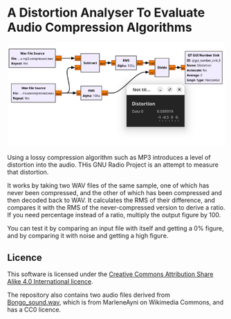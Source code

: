 # A Distortion Analyser To Evaluate Audio Compression Algorithms
![The analyser as seen in GNU Radio Companion](ratio-mp3-distortion-rms.jpg)

Using a lossy compression algorithm such as MP3 introduces a level of distortion into the audio. THis GNU Radio Project is an attempt to measure that distortion.

It works by taking two WAV files of the same sample, one of which has never been compressed, and the other of which has been compressed and then decoded back to WAV. It calculates the RMS of their difference, and compares it with the RMS of the never-compressed version to derive a ratio. If you need  percentage instead of a ratio, multiply the output figure by 100.

You can test it by comparing an input file with itself and getting a 0% figure, and by comparing it with noise and getting a high figure.

## Licence

This software is licensed under the [Creative Commons Attribution Share Alike 4.0 International licence](license.md).

The repository also contains two audio files derived from [Bongo_sound.wav](https://commons.wikimedia.org/wiki/File:Bongo_sound.wav), which is from MarleneAyni on Wikimedia Commons, and has a CC0 licence.
